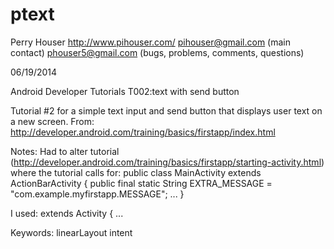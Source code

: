 ptext
=====

Perry Houser
http://www.pihouser.com/
pihouser@gmail.com (main contact)
phouser5@gmail.com (bugs, problems, comments, questions)


06/19/2014

Android Developer Tutorials
T002:text with send button 

Tutorial #2 for a simple text input and send button that displays user text on a new screen.
From: http://developer.android.com/training/basics/firstapp/index.html


Notes:
Had to alter tutorial (http://developer.android.com/training/basics/firstapp/starting-activity.html) where the tutorial calls for:
    public class MainActivity extends ActionBarActivity {
    public final static String EXTRA_MESSAGE = "com.example.myfirstapp.MESSAGE";
    ...
    }

I used: extends Activity { ...



Keywords: linearLayout intent 
